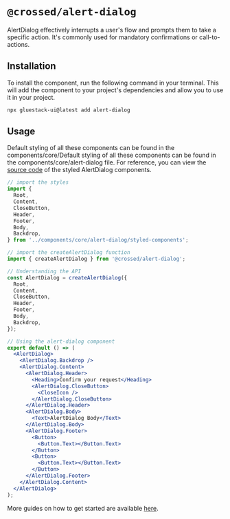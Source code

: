 # `@crossed/alert-dialog`

AlertDialog effectively interrupts a user's flow and prompts them to take a specific action. It's commonly used for mandatory confirmations or call-to-actions.

## Installation

To install the component, run the following command in your terminal. This will add the component to your project's dependencies and allow you to use it in your project.

```sh
npx gluestack-ui@latest add alert-dialog
```

## Usage

Default styling of all these components can be found in the components/core/Default styling of all these components can be found in the components/core/alert-dialog file. For reference, you can view the [source code](https://github.com/gluestack/gluestack-ui/blob/main/example/storybook/src/ui-components/AlertDialog/styled-components/index.tsx) of the styled AlertDialog components.

```jsx
// import the styles
import {
  Root,
  Content,
  CloseButton,
  Header,
  Footer,
  Body,
  Backdrop,
} from '../components/core/alert-dialog/styled-components';

// import the createAlertDialog function
import { createAlertDialog } from '@crossed/alert-dialog';

// Understanding the API
const AlertDialog = createAlertDialog({
  Root,
  Content,
  CloseButton,
  Header,
  Footer,
  Body,
  Backdrop,
});

// Using the alert-dialog component
export default () => (
  <AlertDialog>
    <AlertDialog.Backdrop />
    <AlertDialog.Content>
      <AlertDialog.Header>
        <Heading>Confirm your request</Heading>
        <AlertDialog.CloseButton>
          <CloseIcon />
        </AlertDialog.CloseButton>
      </AlertDialog.Header>
      <AlertDialog.Body>
        <Text>AlertDialog Body</Text>
      </AlertDialog.Body>
      <AlertDialog.Footer>
        <Button>
          <Button.Text></Button.Text>
        </Button>
        <Button>
          <Button.Text></Button.Text>
        </Button>
      </AlertDialog.Footer>
    </AlertDialog.Content>
  </AlertDialog>
);
```

More guides on how to get started are available
[here](https://ui.gluestack.io/docs/).
